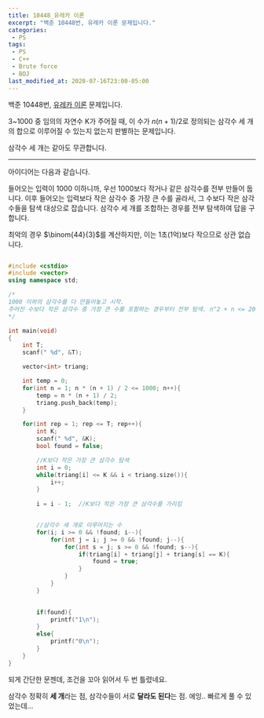 ```yaml
---
title: 10448_유레카 이론
excerpt: "백준 10448번, 유레카 이론 문제입니다."
categories:
 - PS
tags:
 - PS
 - C++
 - Brute force
 - BOJ
last_modified_at: 2020-07-16T23:00-05:00
---
```


백준 10448번, [유레카 이론](https://www.acmicpc.net/problem/10448) 문제입니다.

3~1000 중 임의의 자연수 K가 주어질 때, 이 수가 $n(n+1)/2$로 정의되는 삼각수 세 개의 합으로 이루어질 수 있는지 없는지 판별하는 문제입니다.

삼각수 세 개는 같아도 무관합니다. 



---



아이디어는 다음과 같습니다.

들어오는 입력이 1000 이하니까, 우선 1000보다 작거나 같은 삼각수를 전부 만들어 둡니다. 이후 들어오는 입력보다 작은 삼각수 중 가장 큰 수를 골라서, 그 수보다 작은 삼각수들을 탐색 대상으로 잡습니다. 삼각수 세 개를 조합하는 경우를 전부 탐색하여 답을 구합니다. 

최악의 경우 $\binom{44}{3}$를 계산하지만, 이는 1초(1억)보다 작으므로 상관 없습니다.




```cpp

#include <cstdio>
#include <vector>
using namespace std;

/*
1000 이하의 삼각수를 다 만들어놓고 시작.
주어진 수보다 작은 삼각수 중 가장 큰 수를 포함하는 경우부터 전부 탐색. n^2 + n <= 2000 이면 n = 40정도. 40C3 < 1억
*/

int main(void)
{
    int T;
    scanf(" %d", &T);

    vector<int> triang;

    int temp = 0;
    for(int n = 1; n * (n + 1) / 2 <= 1000; n++){
        temp = n * (n + 1) / 2;
        triang.push_back(temp);
    }

    for(int rep = 1; rep <= T; rep++){
        int K;
        scanf(" %d", &K);
        bool found = false;

        //K보다 작은 가장 큰 삼각수 탐색
        int i = 0;
        while(triang[i] <= K && i < triang.size()){
            i++;
        }
        
        i = i - 1;  //K보다 작은 가장 큰 삼각수를 가리킴


        //삼각수 세 개로 이루어지는 수
        for(i; i >= 0 && !found; i--){
            for(int j = i; j >= 0 && !found; j--){
                for(int s = j; s >= 0 && !found; s--){
                    if(triang[i] + triang[j] + triang[s] == K){
                        found = true;
                    }
                }
            }    
        }
        

        if(found){
            printf("1\n");
        }
        else{
            printf("0\n");
        }
    }
}
```

되게 간단한 문젠데, 조건을 꼬아 읽어서 두 번 틀렸네요.

삼각수 정확히 **세 개**라는 점, 삼각수들이 서로 **달라도 된다**는 점. 에잉.. 빠르게 풀 수 있었는데...

